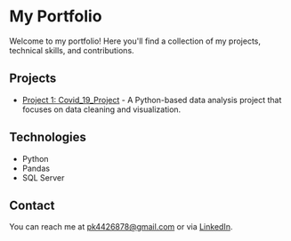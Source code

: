 # My Portfolio

Welcome to my portfolio! Here you'll find a collection of my projects, technical skills, and contributions.

## Projects
- [Project 1: Covid_19_Project](https://github.com/pradeep121274/Covid_19_Project) - A Python-based data analysis project that focuses on data cleaning and visualization.


## Technologies
- Python
- Pandas
- SQL Server

## Contact
You can reach me at [pk4426878@gmail.com](mailto:pk4426878@gmail.com) or via [LinkedIn](https://www.linkedin.com/in/pradeep-kumar-prajapati/
).
